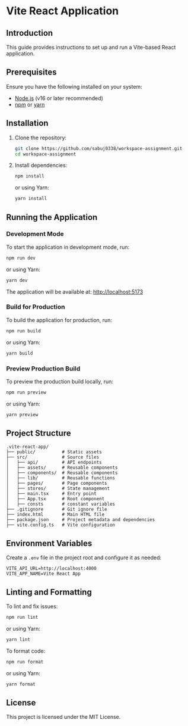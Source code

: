 # Vite React Application

## Introduction
This guide provides instructions to set up and run a Vite-based React application.

## Prerequisites
Ensure you have the following installed on your system:
- [Node.js](https://nodejs.org/) (v16 or later recommended)
- [npm](https://www.npmjs.com/) or [yarn](https://yarnpkg.com/)

## Installation

1. Clone the repository:
   ```sh
   git clone https://github.com/sabuj0338/workspace-assignment.git
   cd workspace-assignment
   ```

2. Install dependencies:
   ```sh
   npm install
   ```
   or using Yarn:
   ```sh
   yarn install
   ```

## Running the Application

### Development Mode
To start the application in development mode, run:
```sh
npm run dev
```
or using Yarn:
```sh
yarn dev
```

The application will be available at: [http://localhost:5173](http://localhost:5173)

### Build for Production
To build the application for production, run:
```sh
npm run build
```
or using Yarn:
```sh
yarn build
```

### Preview Production Build
To preview the production build locally, run:
```sh
npm run preview
```
or using Yarn:
```sh
yarn preview
```

## Project Structure
```
.vite-react-app/
├── public/          # Static assets
├── src/             # Source files
│   ├── api/         # API endpoints
│   ├── assets/      # Reusable components
│   ├── components/  # Reusable components
│   ├── lib/         # Reusable functions
│   ├── pages/       # Page components
│   ├── stores/      # State management
│   ├── main.tsx     # Entry point
│   ├── App.tsx      # Root component
│   ├── consts       # constant variables
├── .gitignore       # Git ignore file
├── index.html       # Main HTML file
├── package.json     # Project metadata and dependencies
├── vite.config.ts   # Vite configuration
```

## Environment Variables
Create a `.env` file in the project root and configure it as needed:
```env
VITE_API_URL=http://localhost:4000
VITE_APP_NAME=Vite React App
```

## Linting and Formatting
To lint and fix issues:
```sh
npm run lint
```
or using Yarn:
```sh
yarn lint
```

To format code:
```sh
npm run format
```
or using Yarn:
```sh
yarn format
```

## License
This project is licensed under the MIT License.

